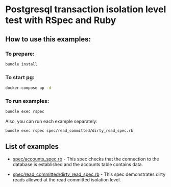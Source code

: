 # Postgresql transaction isolation level test with RSpec and Ruby

## How to use this examples:
### To prepare:

```bash
bundle install
```

### To start pg:

```bash
docker-compose up -d
```

### To run examples:

```bash
bundle exec rspec
```

Also, you can run each example separately:

```bash
bundle exec rspec spec/read_committed/dirty_read_spec.rb
```

## List of examples

* [spec/accounts_spec.rb](spec/accounts_spec.rb) - This spec checks that the connection to the database is established and the accounts table contains data.

* [spec/read_committed/dirty_read_spec.rb](spec/read_committed/dirty_read_spec.rb) - This spec demonstrates dirty reads allowed at the read committed isolation level.


